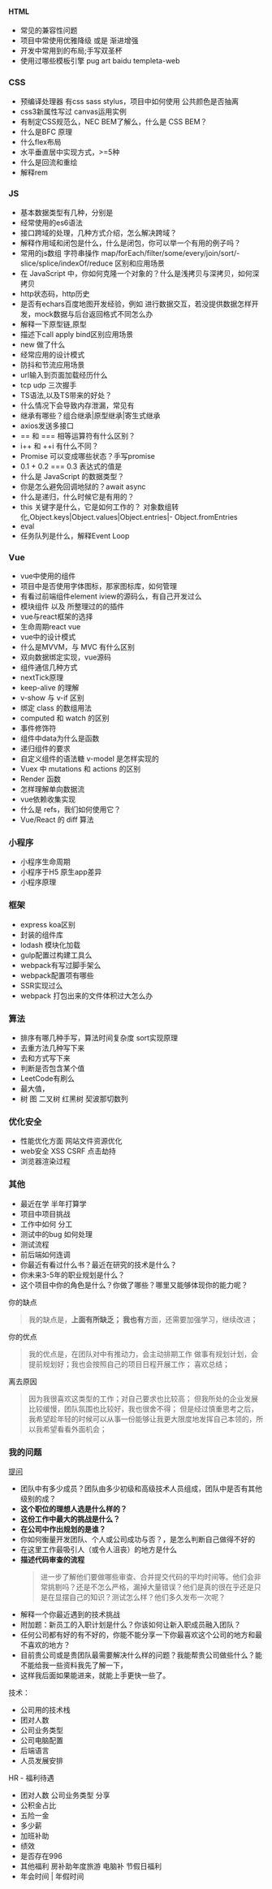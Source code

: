 #### HTML 
- 常见的兼容性问题
- 项目中常使用优雅降级 或是 渐进增强
- 开发中常用到的布局;手写双圣杯
- 使用过哪些模板引擎 pug art baidu templeta-web

### CSS
- 预编译处理器  有css sass stylus，项目中如何使用 公共颜色是否抽离
- css3新属性写过 canvas运用实例
- 有制定CSS规范么，NEC BEM了解么，什么是 CSS BEM？
- 什么是BFC 原理
- 什么flex布局
- 水平垂直居中实现方式，>=5种
- 什么是回流和重绘
- 解释rem


### JS
- 基本数据类型有几种，分别是
- 经常使用的es6语法
- 接口跨域的处理，几种方式介绍，怎么解决跨域？
- 解释作用域和闭包是什么，什么是闭包，你可以举一个有用的例子吗？
- 常用的js数组 字符串操作 map/forEach/filter/some/every/join/sort/- slice/splice/indexOf/reduce 区别和应用场景
- 在 JavaScript 中，你如何克隆一个对象的？什么是浅拷贝与深拷贝，如何深拷贝
- http状态码，http历史
- 是否有echars百度地图开发经验，例如 进行数据交互，若没提供数据怎样开发，mock数据与后台返回格式不同怎么办
- 解释一下原型链,原型
- 描述下call apply bind区别应用场景
- new 做了什么
- 经常应用的设计模式
- 防抖和节流应用场景
- url输入到页面加载经历什么
- tcp udp 三次握手
- TS语法,以及TS带来的好处？
- 什么情况下会导致内存泄漏，常见有
- 继承有哪些？组合继承|原型继承|寄生式继承
- axios发送多接口
- == 和 === 相等运算符有什么区别？
- i++ 和 ++i 有什么不同？
- Promise 可以变成哪些状态？手写promise
- 0.1 + 0.2 === 0.3 表达式的值是
- 什么是 JavaScript 的数据类型？
- 你是怎么避免回调地狱的？await async
- 什么是递归，什么时候它是有用的？
- this 关键字是什么，它是如何工作的？
对象数组转化,Object.keys|Object.values|Object.entries|- Object.fromEntries
- eval
- 任务队列是什么，解释Event Loop

### Vue
- vue中使用的组件 
- 项目中是否使用字体图标，那家图标库，如何管理
- 有看过前端组件element iview的源码么，有自己开发过么
- 模块组件 以及 所整理过的的插件
- vue与react框架的选择
- 生命周期react vue
- vue中的设计模式
- 什么是MVVM，与 MVC 有什么区别
- 双向数据绑定实现，vue源码
- 组件通信几种方式
- nextTick原理
- keep-alive 的理解
- v-show 与 v-if 区别
- 绑定 class 的数组用法
- computed 和 watch 的区别
- 事件修饰符
- 组件中data为什么是函数
- 递归组件的要求
- 自定义组件的语法糖 v-model 是怎样实现的
- Vuex 中 mutations 和 actions 的区别
- Render 函数
- 怎样理解单向数据流
- vue依赖收集实现
- 什么是 refs，我们如何使用它？
- Vue/React 的 diff 算法


### 小程序
- 小程序生命周期
- 小程序于H5 原生app差异
- 小程序原理


### 框架
- express koa区别
- 封装的组件库 
- lodash 模块化加载
- gulp配置过构建工具么
- webpack有写过脚手架么
- webpack配置项有哪些
- SSR实现过么
- webpack 打包出来的文件体积过大怎么办


### 算法
- 排序有哪几种手写，算法时间复杂度 sort实现原理
- 去重方法几种写下来
- 去和方式写下来
- 判断是否包含某个值
- LeetCode有刷么
- 最大值，
- 树 图 二叉树 红黑树 契波那切数列


### 优化安全
- 性能优化方面  网站文件资源优化
- web安全 XSS CSRF 点击劫持
- 浏览器渲染过程


### 其他
- 最近在学 半年打算学
- 项目中项目挑战
- 工作中如何 分工
- 测试中的bug 如何处理
- 测试流程
- 前后端如何连调
- 你最近有看过什么书？最近在研究的技术是什么？
- 你未来3-5年的职业规划是什么？
- 这个项目中你的角色是什么？你做了哪些？哪里又能够体现你的能力呢？

你的缺点
>我的缺点是，**上面有所缺乏；
我也有**方面，还需要加强学习，继续改进；

你的优点
>我的优点是，在团队对中有推动力，会主动排期工作
做事有规划计划，会提前规划好；我也会按照自己的项目日程开展工作；
喜欢总结；

离去原因
>因为我很喜欢这类型的工作；对自己要求也比较高；
但我所处的企业发展比较缓慢，团队氛围也比较好，我也很舍不得；
但是经过慎重思考之后，我希望趁年轻的时候可以从事一份能够让我更大限度地发挥自己本领的，所以我希望看看外面机会；

### 我的问题
[提问](https://mp.weixin.qq.com/s?__biz=MzA3MzI4MjgzMw==&mid=2650759406&idx=2&sn=00ae312046f5270cff21b3d24553f214&chksm=871aa490b06d2d86347f8484173a4480a7d0c564909660e5166e31e688699677481e8f995e89&token=1307694859&lang=zh_CN#rd)

- 团队中有多少成员？团队由多少初级和高级技术人员组成，团队中是否有其他级别的成？
- **这个职位的理想人选是什么样的？**
- **这份工作中最大的挑战是什么？**
- **在公司中作出规划的是谁？**
- 你如何衡量开发团队、个人或公司成功与否？，是怎么判断自己做得不好的
- 在这里工作最吸引人（或令人沮丧）的地方是什么
- **描述代码审查的流程**
  >进一步了解他们要做哪些审查、合并提交代码的平均时间等。他们会非常挑剔吗？还是不怎么严格，漏掉大量错误？他们是真的很在乎还是只是在显摆自己的知识？测试怎么样？他们多久发布一次呢？
- 解释一个你最近遇到的技术挑战
- 附加题：新员工的入职计划是什么？你该如何让新入职成员融入团队？
- 任何公司都有好的有不好的，你能不能分享一下你最喜欢这个公司的地方和最不喜欢的地方？
- 目前贵公司或是贵团队最需要解决什么样的问题？我能帮贵公司做些什么？能不能给我一些资料我先了解一下，
- 这样我后面如果能进来，就能上手更快一些了。

技术：
- 公司用的技术栈 
- 团对人数 
- 公司业务类型 
- 公司电脑配置 
- 后端语言 
- 人员发展安排

HR - 福利待遇
- 团对人数 公司业务类型 分享
- 公积金占比
- 五险一金
- 多少薪
- 加班补助
- 绩效
- 是否存在996
- 其他福利 房补助年度旅游 电脑补 节假日福利
- 年会时间 | 年假时间
